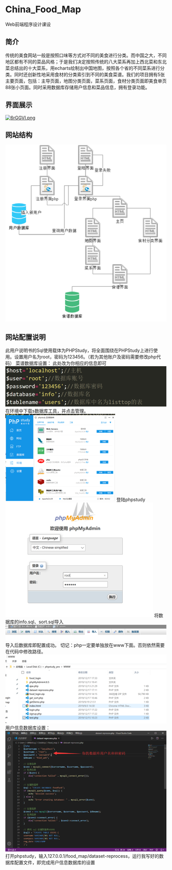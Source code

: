# China_Food_Map

Web前端程序设计课设

## 简介

传统的美食网站一般是按照口味等方式对不同的美食进行分类。而中国之大，不同地区都有不同的菜品风格；于是我们决定按照传统的八大菜系再加上西北菜和东北菜总结出的十大菜系，用echarts绘制出中国地图，按照各个省的不同菜系进行分类。同时还创新性地采用食材的分类索引到不同的美食菜谱。我们的项目拥有5张主要页面，包括：主导页面，地图分类页面，菜系页面，食材分类页面即美食单页88张小页面。同时采用数据库存储用户信息和菜品信息，拥有登录功能。

## 界面展示

[![6rGGVI.png](https://s3.ax1x.com/2021/03/15/6rGGVI.png)](https://imgtu.com/i/6rGGVI)

## 网站结构

![](./pics/3-网站结构.png)

## 网站配置说明

此用户说明书的Sql使用载体为PHPStudy，将全面围绕在PHPStudy上进行使用。设置用户名为root，密码为123456。（若为其他账户及密码需要修改php代码）
菜谱数据库设置：
此处改为你相应的信息即可
![图1](./pics/4-1.png)
在环境中下载s数据库工具，并点击管理。
![](./pics/4-2.png)
登陆phpstudy
![](./pics/4-3.png)
将数据库的info.sql、sort.sql导入
![](./pics/4-4.png)
导入后数据库即配置成功。
切记：php一定要单独放在www下面。否则依然需要在代码中修改路径。
![](./pics/4-5.png)
用户信息数据库设置：
![](./pics/4-6.png)
打开phpstudy，输入127.0.0.1/food_map/dataset-reprocess，运行我写好的数据库配置文件，即完成用户信息数据库的设置

